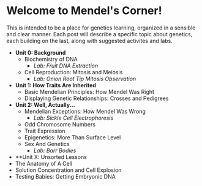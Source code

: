 # Welcome to Mendel's Corner!
This is intended to be a place for genetics learning, organized in a sensible and clear manner.
Each post will describe a specific topic about genetics, each building on the last, along with suggested activites and labs.

- **Unit 0: Background**
  - Biochemistry of DNA
    - *Lab: Fruit DNA Extraction*
  - Cell Reproduction: Mitosis and Meiosis
    - *Lab: Onion Root Tip Mitosis Observation*
- **Unit 1: How Traits Are Inherited**
  - Basic Mendelian Principles: How Mendel Was Right
  - Displaying Genetic Relationships: Crosses and Pedigrees
- **Unit 2: Well, Actually...** 
  - Mendelian Exceptions: How Mendel Was Wrong
    - *Lab: Sickle Cell Electrophoresis*
  - Odd Chromosome Numbers
  - Trait Expression
  - Epigenetics: More Than Surface Level
  - Sex And Genetics
    - *Lab: Barr Bodies*
 - **Unit X: Unsorted Lessons
  - The Anatomy of A Cell
  - Solution Concentration and Cell Explosion
  - Testing Babies: Getting Embryonic DNA
 


